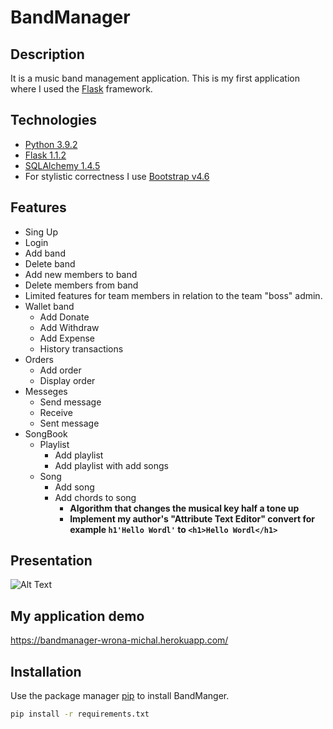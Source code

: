 # BandManager

## Description
It is a music band management application.
This is my first application where I used the [Flask](https://flask.palletsprojects.com/en/1.1.x/) framework.

## Technologies
* [Python 3.9.2](https://www.python.org/)
* [Flask 1.1.2](https://flask.palletsprojects.com/en/1.1.x/)
* [SQLAlchemy 1.4.5](https://www.sqlalchemy.org/)
* For stylistic correctness I use [Bootstrap v4.6](https://getbootstrap.com/docs/4.6/getting-started/introduction/)

## Features
- Sing Up
- Login
- Add band
- Delete band
- Add new members to band
- Delete members from band
- Limited features for team members in relation to the team "boss" admin.
- Wallet band
  - Add Donate
  - Add Withdraw
  - Add Expense
  - History transactions
- Orders
  - Add order
  - Display order
- Messeges
  - Send message
  - Receive
  - Sent message
- SongBook
  - Playlist
    - Add playlist
    - Add playlist with add songs
  - Song
    - Add song
    - Add chords to song
      - **Algorithm that changes the musical key half a tone up**
      - **Implement my author's "Attribute Text Editor" convert for example `h1'Hello Wordl'` to `<h1>Hello Wordl</h1>`**
## Presentation
![Alt Text](https://github.com/michalwrona01/BandManager/blob/main/presentation.gif?raw=true)

## My application demo
https://bandmanager-wrona-michal.herokuapp.com/

## Installation
Use the package manager [pip](https://pip.pypa.io/en/stable/) to install BandManger.

```bash
pip install -r requirements.txt
```
## 
